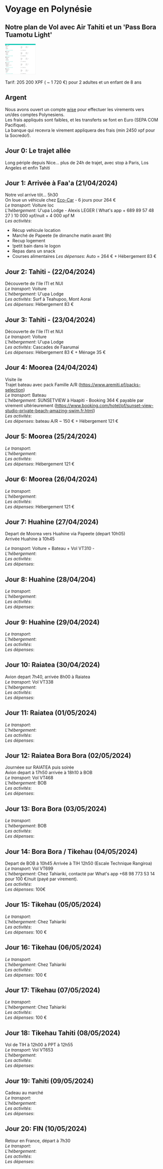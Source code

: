 # Voyage en Polynésie

## Notre plan de Vol avec Air Tahiti et un 'Pass Bora Tuamotu Light'

<img src="Validated_PDV.png" width="100" height="100">   

Tarif: 205 200 XPF ( ~ 1 720 €) pour 2 adultes et un enfant de 8 ans

## Argent

Nous avons ouvert un compte [wise](https://www.wise.com) pour effectuer les virements vers un/des comptes Polynesiens.   
Les frais appliqués sont faibles, et les transferts se font en Euro (SEPA COM Pacifique).   
La banque qui recevra le virement appliquera des frais (min 2450 xpf pour la Socredo!).   

## Jour 0: Le trajet allée

Long périple depuis Nice... plus de 24h de trajet, avec stop à Paris, Los Angeles et enfin Tahiti

## Jour 1: Arrivée à Faa'a (21/04/2024)

Notre vol arrive tôt... 5h30   
On loue un véhicule chez [Eco-Car](https://www.ecocar-tahiti.com/)  - 6 jours pour 264 €   
*Le transport*: Voiture loc   
*L'hébergement*:   U'upa Lodge - Alexis LEGER ( What's app + 689 89 57 48 27 )   10 000 xpf/nuit + 4 000 xpf M   
*Les activités*: 
 * Récup vehicule location 
 * Marché de Papeete (le dimanche matin avant 9h)
 * Recup logement
 * !petit bain dans le logon 
 * Repas dans un snack
 * Courses alimentaires
*Les dépenses*:   Auto = 264 € + Hébergement 83 €   

## Jour 2: Tahiti - (22/04/2024)

Découverte de l'ile ITI et NUI   
*Le transport*: Voiture    
*L'hébergement*: U'upa Lodge   
*Les activités*: Surf à Teahupoo, Mont Aorai   
*Les dépenses*:   Hébergement 83 €   

## Jour 3: Tahiti - (23/04/2024)

Découverte de l'ile ITI et NUI   
*Le transport*: Voiture   
*L'hébergement*: U'upa Lodge   
*Les activités*: Cascades de Faarumai   
*Les dépenses*:  Hébergement 83 € + Ménage 35 €   

## Jour 4: Moorea (24/04/2024)

Visite ile   
Trajet bateau avec pack Famille A/R (https://www.aremiti.pf/packs-selection)   
*Le transport*: Bateau   
*L'hébergement*: SUNSETVIEW à Haapiti - Booking 364 € payable par virement ultérieurement (https://www.booking.com/hotel/pf/sunset-view-studio-private-beach-amazing-swim.fr.html)   
*Les activités*:   
*Les dépenses*:   bateau A/R ~ 150 € + Hébergement 121 €   

## Jour 5: Moorea (25/24/2024)
*Le transport*:  
*L'hébergement*:   
*Les activités*:   
*Les dépenses*: Hébergement 121 €   

## Jour 6: Moorea (26/04/2024)

*Le transport*:   
*L'hébergement*:   
*Les activités*:   
*Les dépenses*: Hébergement 121 €   

## Jour 7: Huahine (27/04/2024)

Depart de Moorea vers Huahine via Papeete (depart 10h05)   
Arrivée Huahine à 10h45   

*Le transport*:  Voiture + Bateau + Vol VT310 -    
*L'hébergement*:    
*Les activités*:   
*Les dépenses*:   

## Jour 8: Huahine (28/04/204)

*Le transport*:  
*L'hébergement*:    
*Les activités*:   
*Les dépenses*:   

## Jour 9: Huahine (29/04/2024)

*Le transport*:    
*L'hébergement*:   
*Les activités*:   
*Les dépenses*:   

## Jour 10: Raiatea (30/04/2024)

Avion depart 7h40, arrivée 8h00 à Raiatea   
*Le transport*: Vol VT338   
*L'hébergement*:   
*Les activités*:   
*Les dépenses*:   

## Jour 11: Raiatea (01/05/2024)

*Le transport*:    
*L'hébergement*:   
*Les activités*:   
*Les dépenses*:   

## Jour 12: Raiatea Bora Bora (02/05/2024)

Journéee sur RAIATEA puis soirée    
Avion depart à 17h50 arrivée à 18h10 à BOB    
*Le transport*:  Vol VT468   
*L'hébergement*: BOB   
*Les activités*:   
*Les dépenses*:   

## Jour 13: Bora Bora (03/05/2024)

*Le transport*:    
*L'hébergement*: BOB   
*Les activités*:   
*Les dépenses*:   

## Jour 14: Bora Bora / Tikehau (04/05/2024)

Depart de BOB à 10h45 Arrivée à TIH 12h50 (Escale Technique Rangiroa)   
*Le transport*: Vol VT699   
*L'hébergement*: Chez Tahiariki, contacté par What's app +68 98 773 53 14 pour 100 €/nuit (payé par virement).  
*Les activités*:   
*Les dépenses*: 100€     

## Jour 15: Tikehau (05/05/2024)

*Le transport*:    
*L'hébergement*: Chez Tahiariki   
*Les activités*:   
*Les dépenses*: 100 €   

## Jour 16: Tikehau (06/05/2024)

*Le transport*:   
*L'hébergement*: Chez Tahiariki   
*Les activités*:   
*Les dépenses*: 100 €   

## Jour 17: Tikehau (07/05/2024)

*Le transport*:   
*L'hébergement*: Chez Tahiariki   
*Les activités*:   
*Les dépenses*: 100 €   

## Jour 18: Tikehau Tahiti (08/05/2024)

Vol de TIH à 12h00 à PPT à 12h55   
*Le transport*: Vol VT653   
*L'hébergement*:   
*Les activités*:   
*Les dépenses*:   

## Jour 19: Tahiti (09/05/2024)

Cadeau au marché   
*Le transport*:   
*L'hébergement*:   
*Les activités*:   
*Les dépenses*:   

## Jour 20: FIN (10/05/2024)

Retour en France, départ à 7h30   
*Le transport*:  
*L'hébergement*:   
*Les activités*:   
*Les dépenses*:   
